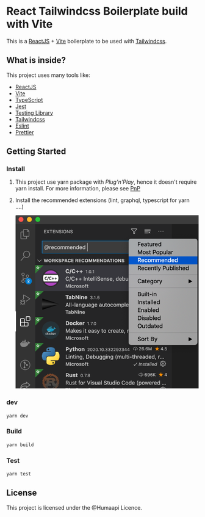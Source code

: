 # React Tailwindcss Boilerplate build with Vite

This is a [ReactJS](https://reactjs.org) + [Vite](https://vitejs.dev) boilerplate to be used with [Tailwindcss](https://tailwindcss.com).

## What is inside?

This project uses many tools like:

- [ReactJS](https://reactjs.org)
- [Vite](https://vitejs.dev)
- [TypeScript](https://www.typescriptlang.org)
- [Jest](https://jestjs.io)
- [Testing Library](https://testing-library.com)
- [Tailwindcss](https://tailwindcss.com)
- [Eslint](https://eslint.org)
- [Prettier](https://prettier.io)

## Getting Started

### Install

1. This project use yarn package with *Plug'n'Play*, hence it doesn't require yarn install. For more information, please see [PnP](https://yarnpkg.com/features/pnp)

2. Install the recommended extensions (lint, graphql, typescript for yarn ....)


    ![JfSZT.png](project-assets/JfSZT.png)

### dev

```bash
yarn dev
```

### Build

```bash
yarn build
```

### Test

```bash
yarn test
```

## License

This project is licensed under the @Humaapi Licence.
